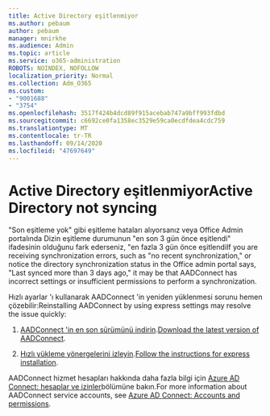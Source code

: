 ```yaml
---
title: Active Directory eşitlenmiyor
ms.author: pebaum
author: pebaum
manager: mnirkhe
ms.audience: Admin
ms.topic: article
ms.service: o365-administration
ROBOTS: NOINDEX, NOFOLLOW
localization_priority: Normal
ms.collection: Adm_O365
ms.custom:
- "9001688"
- "3754"
ms.openlocfilehash: 3517f424b4dcd89f915acebab747a9bff993fdbd
ms.sourcegitcommit: c6692ce0fa1358ec3529e59ca0ecdfdea4cdc759
ms.translationtype: MT
ms.contentlocale: tr-TR
ms.lasthandoff: 09/14/2020
ms.locfileid: "47697649"
---
```

# <a name="active-directory-not-syncing"></a><span data-ttu-id="81142-102">Active Directory eşitlenmiyor</span><span class="sxs-lookup"><span data-stu-id="81142-102">Active Directory not syncing</span></span>

<span data-ttu-id="81142-103">"Son eşitleme yok" gibi eşitleme hataları alıyorsanız veya Office Admin portalında Dizin eşitleme durumunun "en son 3 gün önce eşitlendi" ifadesinin olduğunu fark ederseniz, "en fazla 3 gün önce eşitlendi</span><span class="sxs-lookup"><span data-stu-id="81142-103">If you are receiving synchronization errors, such as "no recent synchronization," or notice the directory synchronization status in the Office admin portal says, "Last synced more than 3 days ago," it may be that AADConnect has incorrect settings or insufficient permissions to perform a synchronization.</span></span>  

<span data-ttu-id="81142-104">Hızlı ayarlar 'ı kullanarak AADConnect 'in yeniden yüklenmesi sorunu hemen çözebilir:</span><span class="sxs-lookup"><span data-stu-id="81142-104">Reinstalling AADConnect by using express settings may resolve the issue quickly:</span></span>

1. <span data-ttu-id="81142-105">[AADConnect 'in en son sürümünü indirin](https://go.microsoft.com/fwlink/?LinkId=615771).</span><span class="sxs-lookup"><span data-stu-id="81142-105">[Download the latest version of AADConnect](https://go.microsoft.com/fwlink/?LinkId=615771).</span></span>

2. <span data-ttu-id="81142-106">[Hızlı yükleme yönergelerini izleyin](https://docs.microsoft.com/azure/active-directory/hybrid/how-to-connect-install-express).</span><span class="sxs-lookup"><span data-stu-id="81142-106">[Follow the instructions for express installation](https://docs.microsoft.com/azure/active-directory/hybrid/how-to-connect-install-express).</span></span>

<span data-ttu-id="81142-107">AADConnect hizmet hesapları hakkında daha fazla bilgi için [Azure AD Connect: hesaplar ve izinler](https://docs.microsoft.com/azure/active-directory/hybrid/reference-connect-accounts-permissions)bölümüne bakın.</span><span class="sxs-lookup"><span data-stu-id="81142-107">For more information about AADConnect service accounts, see [Azure AD Connect: Accounts and permissions](https://docs.microsoft.com/azure/active-directory/hybrid/reference-connect-accounts-permissions).</span></span>
